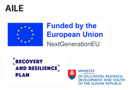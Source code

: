 # AILE

<p align="left">
    <img height=100px src="img/EU-NextGenEU_POS.jpg">
    <img height=115px src="img/POO_logo_angl.png">
    <img height=50px src="img/EN_Ministry_of_Education_Research_Development_and_Youth_SR_color.png">
</p>
